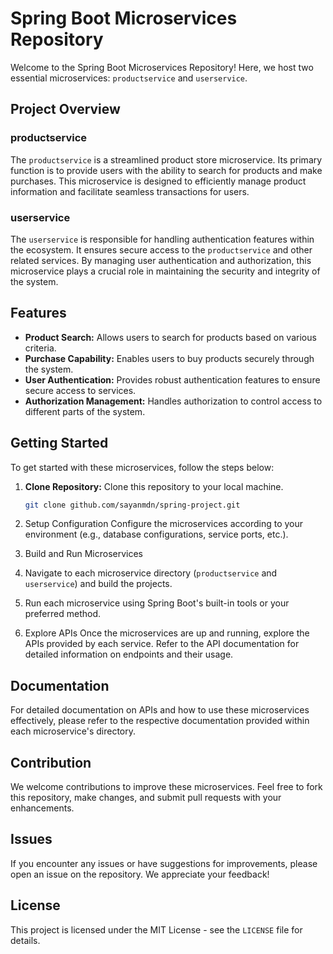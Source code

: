 # Spring Boot Microservices Repository

Welcome to the Spring Boot Microservices Repository! Here, we host two essential microservices: `productservice` and `userservice`.

## Project Overview

### productservice
The `productservice` is a streamlined product store microservice. Its primary function is to provide users with the ability to search for products and make purchases. This microservice is designed to efficiently manage product information and facilitate seamless transactions for users.

### userservice
The `userservice` is responsible for handling authentication features within the ecosystem. It ensures secure access to the `productservice` and other related services. By managing user authentication and authorization, this microservice plays a crucial role in maintaining the security and integrity of the system.

## Features

- **Product Search:** Allows users to search for products based on various criteria.
- **Purchase Capability:** Enables users to buy products securely through the system.
- **User Authentication:** Provides robust authentication features to ensure secure access to services.
- **Authorization Management:** Handles authorization to control access to different parts of the system.

## Getting Started

To get started with these microservices, follow the steps below:

1. **Clone Repository:** Clone this repository to your local machine.
   ```bash
   git clone github.com/sayanmdn/spring-project.git

2. Setup Configuration
Configure the microservices according to your environment (e.g., database configurations, service ports, etc.).

3. Build and Run Microservices
1. Navigate to each microservice directory (`productservice` and `userservice`) and build the projects.
2. Run each microservice using Spring Boot's built-in tools or your preferred method.

4. Explore APIs
Once the microservices are up and running, explore the APIs provided by each service. Refer to the API documentation for detailed information on endpoints and their usage.

## Documentation
For detailed documentation on APIs and how to use these microservices effectively, please refer to the respective documentation provided within each microservice's directory.

## Contribution
We welcome contributions to improve these microservices. Feel free to fork this repository, make changes, and submit pull requests with your enhancements.

## Issues
If you encounter any issues or have suggestions for improvements, please open an issue on the repository. We appreciate your feedback!

## License
This project is licensed under the MIT License - see the `LICENSE` file for details.

